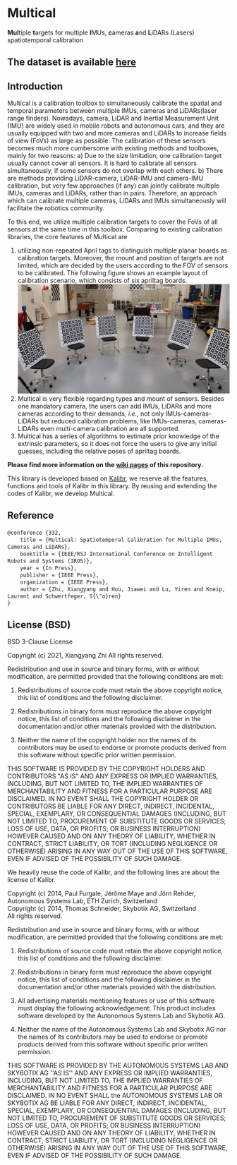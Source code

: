 # Multical

**Mul**tiple **t**argets for multiple **I**MUs, **c**ameras **a**nd **L**iDARs (Lasers) spatiotemporal calibration
## The dataset is available [here](https://robotics.shanghaitech.edu.cn/datasets/multical)
## Introduction
Multical is a calibration toolbox to simultaneously calibrate the spatial and temporal 
parameters between multiple IMUs, cameras and
LiDARs(laser range finders). Nowadays, camera, LiDAR and Inertial Measurement Unit (IMU) are widely used in mobile robots and
autonomous cars, and they are usually equipped with two and more cameras and LiDARs to increase fields of view (FoVs)
as large as possible.
The calibration of these sensors becomes much more cumbersome with existing methods and toolboxes, mainly for two reasons:
a) Due to the size limitation, one calibration target usually cannot cover all sensors.
It is hard to calibrate all sensors simultaneously, if some sensors do not overlap with each others.
b) There are methods providing LiDAR-camera, LiDAR-IMU and camera-IMU calibration, but very few approaches (if any)
can jointly calibrate multiple IMUs, cameras and LiDARs, rather than in pairs.
Therefore, an approach which can calibrate multiple cameras, LiDARs and IMUs simultaneously will facilitate the robotics
community.

To this end, we utilize multiple calibration targets to cover the FoVs of
all sensors at the same time in this toolbox.
Comparing to existing calibration libraries, the core features of Multical are
1. utilizing non-repeated April tags to distinguish multiple planar boards as 
   calibration targets. Moreover, the mount and position of targets are not limited,
   which are decided by the users according to the FOV of sensors to be calibrated.
   The following figure shows an example layout of calibration scenario, 
   which consists of six apriltag boards.  
   ![scenario](figures/scenario_cropped.jpg)
1. Multical is very flexible regarding types and mount of sensors. 
   Besides one mandatory camera, the users can add IMUs, LiDARs and more cameras
   according to their demands, _i.e._, not only IMUs-cameras-LiDARs but
   reduced calibration problems, like
   IMUs-cameras, cameras-LiDARs even multi-camera calibration are all supported. 
1. Multical has a series of algorithms to estimate prior knowledge of the extrinsic parameters,
   so it does not force the users to give any initial guesses,
   including the relative poses of apriltag boards.

**Please find more information on the [wiki pages](https://github.com/zhixy/multical/wiki) of this repository.**

This library is developed based on [Kalibr](https://github.com/ethz-asl/kalibr),
we reserve all the features, functions and tools of Kalibr in this library.
By reusing and extending the codes of Kalibr, we develop Multical. 

## Reference
```
@conference {332,
	title = {Multical: Spatiotemporal Calibration for Multiple IMUs, Cameras and LiDARs},
	booktitle = {IEEE/RSJ International Conference on Intelligent Robots and Systems (IROS)},
	year = {In Press},
	publisher = {IEEE Press},
	organization = {IEEE Press},
	author = {Zhi, Xiangyang and Hou, Jiawei and Lu, Yiren and Kneip, Laurent and Schwertfeger, S{\"o}ren}
}
```

## License (BSD)

BSD 3-Clause License

Copyright (c) 2021, Xiangyang Zhi
All rights reserved.

Redistribution and use in source and binary forms, with or without
modification, are permitted provided that the following conditions are met:

1. Redistributions of source code must retain the above copyright notice, this
   list of conditions and the following disclaimer.

2. Redistributions in binary form must reproduce the above copyright notice,
   this list of conditions and the following disclaimer in the documentation
   and/or other materials provided with the distribution.

3. Neither the name of the copyright holder nor the names of its
   contributors may be used to endorse or promote products derived from
   this software without specific prior written permission.

THIS SOFTWARE IS PROVIDED BY THE COPYRIGHT HOLDERS AND CONTRIBUTORS "AS IS"
AND ANY EXPRESS OR IMPLIED WARRANTIES, INCLUDING, BUT NOT LIMITED TO, THE
IMPLIED WARRANTIES OF MERCHANTABILITY AND FITNESS FOR A PARTICULAR PURPOSE ARE
DISCLAIMED. IN NO EVENT SHALL THE COPYRIGHT HOLDER OR CONTRIBUTORS BE LIABLE
FOR ANY DIRECT, INDIRECT, INCIDENTAL, SPECIAL, EXEMPLARY, OR CONSEQUENTIAL
DAMAGES (INCLUDING, BUT NOT LIMITED TO, PROCUREMENT OF SUBSTITUTE GOODS OR
SERVICES; LOSS OF USE, DATA, OR PROFITS; OR BUSINESS INTERRUPTION) HOWEVER
CAUSED AND ON ANY THEORY OF LIABILITY, WHETHER IN CONTRACT, STRICT LIABILITY,
OR TORT (INCLUDING NEGLIGENCE OR OTHERWISE) ARISING IN ANY WAY OUT OF THE USE
OF THIS SOFTWARE, EVEN IF ADVISED OF THE POSSIBILITY OF SUCH DAMAGE.

We heavily reuse the code of Kalibr, 
and the following lines are about the license of Kalibr.

Copyright (c) 2014, Paul Furgale, Jérôme Maye and Jörn Rehder, Autonomous Systems Lab, ETH Zurich, Switzerland<br>
Copyright (c) 2014, Thomas Schneider, Skybotix AG, Switzerland<br>
All rights reserved.<br>

Redistribution and use in source and binary forms, with or without modification, are permitted provided that the following conditions are met:

1. Redistributions of source code must retain the above copyright notice, this list of conditions and the following disclaimer.

1. Redistributions in binary form must reproduce the above copyright notice, this list of conditions and the following disclaimer in the documentation and/or other materials provided with the distribution.

1. All advertising materials mentioning features or use of this software must display the following acknowledgement: This product includes software developed by the Autonomous Systems Lab and Skybotix AG.

1. Neither the name of the Autonomous Systems Lab and Skybotix AG nor the names of its contributors may be used to endorse or promote products derived from this software without specific prior written permission.

THIS SOFTWARE IS PROVIDED BY THE AUTONOMOUS SYSTEMS LAB AND SKYBOTIX AG ''AS IS'' AND ANY EXPRESS OR IMPLIED WARRANTIES, INCLUDING, BUT NOT LIMITED TO, THE IMPLIED WARRANTIES OF MERCHANTABILITY AND FITNESS FOR A PARTICULAR PURPOSE ARE DISCLAIMED. IN NO EVENT SHALL the AUTONOMOUS SYSTEMS LAB OR SKYBOTIX AG BE LIABLE FOR ANY DIRECT, INDIRECT, INCIDENTAL, SPECIAL, EXEMPLARY, OR CONSEQUENTIAL DAMAGES (INCLUDING, BUT NOT LIMITED TO, PROCUREMENT OF SUBSTITUTE GOODS OR SERVICES; LOSS OF USE, DATA, OR PROFITS; OR BUSINESS INTERRUPTION) HOWEVER CAUSED AND ON ANY THEORY OF LIABILITY, WHETHER IN CONTRACT, STRICT LIABILITY, OR TORT (INCLUDING NEGLIGENCE OR OTHERWISE) ARISING IN ANY WAY OUT OF THE USE OF THIS SOFTWARE, EVEN IF ADVISED OF THE POSSIBILITY OF SUCH DAMAGE.
